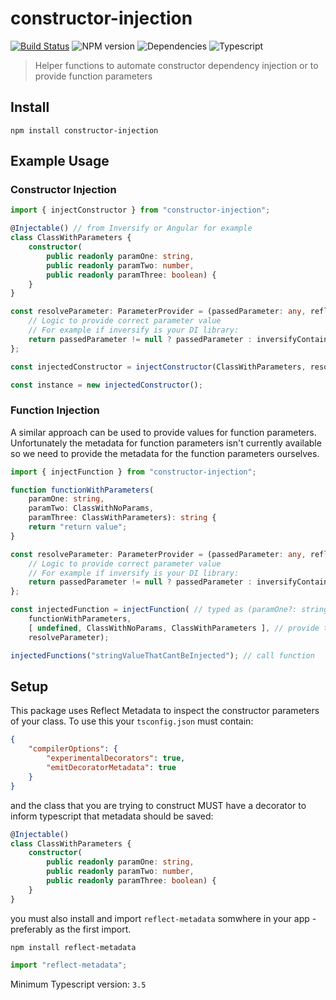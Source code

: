 # constructor-injection

[![Build Status](https://travis-ci.org/Roaders/constructor-injection.svg?branch=master)](https://travis-ci.org/Roaders/constructor-injection)
![NPM version](https://img.shields.io/npm/v/constructor-injection)
![Dependencies](https://img.shields.io/david/roaders/constructor-injection)
![Typescript](https://camo.githubusercontent.com/d81d2d42b56e290c0d4d74eb425e19242f4f2d3d/68747470733a2f2f696d672e736869656c64732e696f2f6e706d2f74797065732f73637275622d6a732e737667)

 > Helper functions to automate constructor dependency injection or to provide function parameters

## Install

```
npm install constructor-injection
```

## Example Usage

### Constructor Injection

```typescript
import { injectConstructor } from "constructor-injection";

@Injectable() // from Inversify or Angular for example
class ClassWithParameters {
    constructor(
        public readonly paramOne: string,
        public readonly paramTwo: number,
        public readonly paramThree: boolean) {
    }
}

const resolveParameter: ParameterProvider = (passedParameter: any, reflectMetadata: any, index: number) => {
    // Logic to provide correct parameter value
    // For example if inversify is your DI library:
    return passedParameter != null ? passedParameter : inversifyContainer.get(reflectMetadata);
};

const injectedConstructor = injectConstructor(ClassWithParameters, resolveParameter);

const instance = new injectedConstructor();
```

### Function Injection

A similar approach can be used to provide values for function parameters. Unfortunately the metadata for function parameters isn't currently available so we need to provide the metadata for the function parameters ourselves.

```typescript
import { injectFunction } from "constructor-injection";

function functionWithParameters(
    paramOne: string,
    paramTwo: ClassWithNoParams,
    paramThree: ClassWithParameters): string {
    return "return value";
}

const resolveParameter: ParameterProvider = (passedParameter: any, reflectMetadata: any, index: number) => {
    // Logic to provide correct parameter value
    // For example if inversify is your DI library:
    return passedParameter != null ? passedParameter : inversifyContainer.get(reflectMetadata);
};

const injectedFunction = injectFunction( // typed as (paramOne?: string, paramTwo?: ClassWithNoParams, paramThree?: ClassWithParameters) => string
    functionWithParameters, 
    [ undefined, ClassWithNoParams, ClassWithParameters ], // provide types to inject 
    resolveParameter);

injectedFunctions("stringValueThatCantBeInjected"); // call function
```

## Setup

This package uses Reflect Metadata to inspect the constructor parameters of your class. To use this your `tsconfig.json` must contain:

```json
{
    "compilerOptions": {
        "experimentalDecorators": true,    
        "emitDecoratorMetadata": true      
    }
}
```

and the class that you are trying to construct MUST have a decorator to inform typescript that metadata should be saved:

```typescript
@Injectable()
class ClassWithParameters {
    constructor(
        public readonly paramOne: string,
        public readonly paramTwo: number,
        public readonly paramThree: boolean) {
    }
}
```

you must also install and import `reflect-metadata` somwhere in your app - preferably as the first import.

```
npm install reflect-metadata
```

```typescript
import "reflect-metadata";
```

Minimum Typescript version: `3.5`
